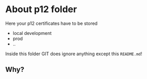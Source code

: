<!-- SPDX-License-Identifier: MIT --->
About p12 folder
========================

Here your p12 certificates have to be stored
- local development
- prod
- ..

Inside this folder GIT does ignore anything except this `README.md`!

Why?
----



